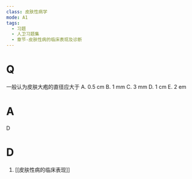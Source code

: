 ```yaml
---
class: 皮肤性病学
mode: A1
tags:
  - 习题
  - 人卫习题集
  - 章节-皮肤性病的临床表现及诊断
---
```


# Q
一般认为皮肤大疱的直径应大于
A. 0.5 cm B. 1 mm C. 3 mm D. 1 cm E. 2 em
# A
D

# D
1. [[皮肤性病的临床表现]]